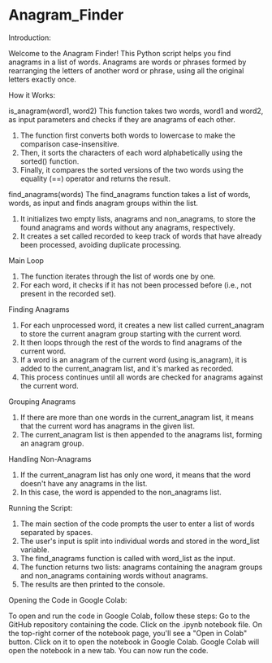 # Anagram_Finder
Introduction:

Welcome to the Anagram Finder! This Python script helps you find anagrams in a list of words. Anagrams are words or phrases formed by rearranging the letters of another word or phrase, using all the original letters exactly once.

How it Works:

is_anagram(word1, word2)
This function takes two words, word1 and word2, as input parameters and checks if they are anagrams of each other.
1. The function first converts both words to lowercase to make the comparison case-insensitive.
2. Then, it sorts the characters of each word alphabetically using the sorted() function.
3. Finally, it compares the sorted versions of the two words using the equality (==) operator and returns the result.
   
find_anagrams(words)
The find_anagrams function takes a list of words, words, as input and finds anagram groups within the list.
1. It initializes two empty lists, anagrams and non_anagrams, to store the found anagrams and words without any anagrams, respectively.
2. It creates a set called recorded to keep track of words that have already been processed, avoiding duplicate processing.
   
Main Loop
1. The function iterates through the list of words one by one.
2. For each word, it checks if it has not been processed before (i.e., not present in the recorded set).
   
Finding Anagrams
1. For each unprocessed word, it creates a new list called current_anagram to store the current anagram group starting with the current word.
2. It then loops through the rest of the words to find anagrams of the current word.
3. If a word is an anagram of the current word (using is_anagram), it is added to the current_anagram list, and it's marked as recorded.
4. This process continues until all words are checked for anagrams against the current word.
   
Grouping Anagrams
1. If there are more than one words in the current_anagram list, it means that the current word has anagrams in the given list.
2. The current_anagram list is then appended to the anagrams list, forming an anagram group.

Handling Non-Anagrams
1. If the current_anagram list has only one word, it means that the word doesn't have any anagrams in the list.
2. In this case, the word is appended to the non_anagrams list.

Running the Script:

1. The main section of the code prompts the user to enter a list of words separated by spaces.
2. The user's input is split into individual words and stored in the word_list variable.
3. The find_anagrams function is called with word_list as the input.
3. The function returns two lists: anagrams containing the anagram groups and non_anagrams containing words without anagrams.
4. The results are then printed to the console.

Opening the Code in Google Colab:

To open and run the code in Google Colab, follow these steps:
Go to the GitHub repository containing the code.
Click on the .ipynb notebook file.
On the top-right corner of the notebook page, you'll see a "Open in Colab" button. Click on it to open the notebook in Google Colab.
Google Colab will open the notebook in a new tab. You can now run the code.
